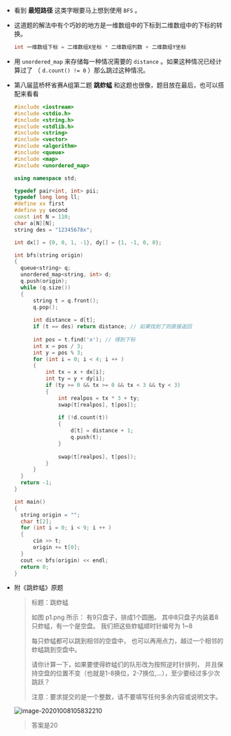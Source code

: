 + 看到 **最短路径** 这类字眼要马上想到使用 `BFS` 。

+ 这道题的解法中有个巧妙的地方是一维数组中的下标到二维数组中的下标的转换。

  ```cpp
  int 一维数组下标 = 二维数组X坐标 * 二维数组列数 + 二维数组Y坐标
  ```

+ 用 `unordered_map` 来存储每一种情况需要的 `distance` 。如果这种情况已经计算过了 （ `d.count() != 0` ）那么跳过这种情况。

+ 第八届蓝桥杯省赛A组第二题 **跳蚱蜢** 和这题也很像，题目放在最后，也可以搭配来看看

  ```cpp
  #include <iostream>
  #include <stdio.h>
  #include <string.h>
  #include <stdlib.h>
  #include <string>
  #include <vector>
  #include <algorithm>
  #include <queue>
  #include <map>
  #include <unordered_map>
  
  using namespace std;
  
  typedef pair<int, int> pii;
  typedef long long ll;
  #define xx first
  #define yy second
  const int N = 110;
  char a[N][N];
  string des = "12345678x";
  
  int dx[] = {0, 0, 1, -1}, dy[] = {1, -1, 0, 0};
  
  int bfs(string origin)
  {
  	queue<string> q;
  	unordered_map<string, int> d;
  	q.push(origin);
  	while (q.size())
  	{
  		string t = q.front();
  		q.pop();
  		
  		int distance = d[t];
  		if (t == des) return distance; // 如果找到了则直接返回
  		
  		int pos = t.find('x'); // 得到下标
  		int x = pos / 3;
  		int y = pos % 3;
  		for (int i = 0; i < 4; i ++ )
  		{
  			int tx = x + dx[i];
  			int ty = y + dy[i];
  			if (ty >= 0 && tx >= 0 && tx < 3 && ty < 3)
  			{
  				int realpos = tx * 3 + ty;
  				swap(t[realpos], t[pos]);
  				
  				if (!d.count(t))
  				{
  					d[t] = distance + 1;
  					q.push(t);
  				}
  				
  				swap(t[realpos], t[pos]);
  			}
  		} 
  	}
  	return -1;
  }
  
  int main()
  {
  	string origin = "";
  	char t[2];
  	for (int i = 0; i < 9; i ++ )
  	{
  		cin >> t;
  		origin += t[0];
  	}
  	cout << bfs(origin) << endl;
  	return 0;
  }
  ```

+ 附《跳蚱蜢》原题

  >标题：跳蚱蜢
  >
  >如图 p1.png 所示： 
  >有9只盘子，排成1个圆圈。
  >其中8只盘子内装着8只蚱蜢，有一个是空盘。
  >我们把这些蚱蜢顺时针编号为 1~8
  >
  >每只蚱蜢都可以跳到相邻的空盘中，
  >也可以再用点力，越过一个相邻的蚱蜢跳到空盘中。
  >
  >请你计算一下，如果要使得蚱蜢们的队形改为按照逆时针排列，
  >并且保持空盘的位置不变（也就是1-8换位，2-7换位,...），至少要经过多少次跳跃？
  >
  >注意：要求提交的是一个整数，请不要填写任何多余内容或说明文字。

  ![image-20201008105832210](https://cdn.jsdelivr.net/gh/smallzhong/picgo-pic-bed@master/image-20201008105832210.png)

  > 答案是20